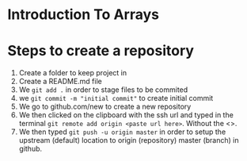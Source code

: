 # Introduction To Arrays


# Steps to create a repository

1. Create a folder to keep project in
2. Create a README.md file
3. We `git add .` in order to stage files to be commited
4. we `git commit -m "initial commit"` to create initial commit
5. We go to github.com/new to create a new repository
6. We then clicked on the clipboard with the ssh url and typed in the terminal `git remote add origin <paste url here>`. Without the <>.
7. We then typed `git push -u origin master` in order to setup the upstream (default) location to origin (repository) master (branch) in github.